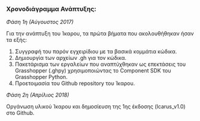 ### Χρονοδιάγραμμα Ανάπτυξης:

*Φάση 1η (Αύγουστος 2017)*

Για την ανάπτυξη του Ίκαρου, τα πρώτα βήματα που ακολουθήθηκαν ήσαν τα εξής:
1.	Συγγραφή του παρόν εγχειρίδιου με τα βασικά κομμάτια κώδικα.
2.	Δημιουργία των αρχείων .gh για τον κώδικα.
3.	Πακετάρισμα των εργαλείων που αναπτύχθηκαν ως επεκτάσεις του Grasshopper (.ghpy) χρησιμοποιώντας το Component SDK του Grasshopper Python.
4.	Προετοιμασία του Github repository του Ίκαρου.


*Φάση 2η (Απρίλιος 2018)*

Οργάνωση υλικού Ίκαρου και δημοσίευση της 1ης έκδοσης (Icarus_v1.0) στο Github.
